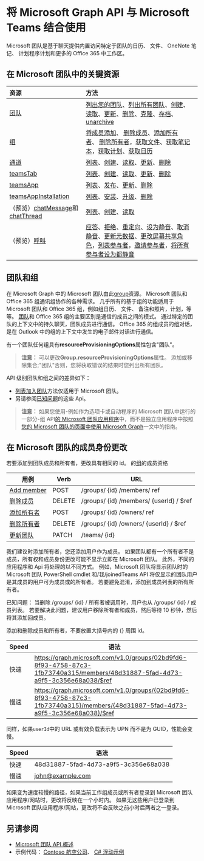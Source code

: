 # <a name="use-the-microsoft-graph-api-to-work-with-microsoft-teams"></a>将 Microsoft Graph API 与 Microsoft Teams 结合使用



Microsoft 团队是基于聊天提供内置访问特定于团队的日历、 文件、 OneNote 笔记、 计划程序计划和更多的 Office 365 中工作区。

## <a name="key-resources-in-microsoft-teams"></a>在 Microsoft 团队中的关键资源

| 资源 | 方法 |
|:---------------|:--------|
|[团队](../resources/team.md)| [列出您的团队](../api/user_list_joinedteams.md)、[列出所有团队](../../../concepts/teams_list_all_teams.md)、[创建](../api/team_put_teams.md)、[读取](../api/team_get.md)、[更新](../api/team_update.md)、[删除](../../v1.0/api/group_delete.md)、[克隆](../api/team_clone.md)、[存档](../api/team_archive.md)、 [unarchive](../api/team_unarchive.md) |
|[组](../resources/group.md)| [将成员添加](../api/group_post_members.md)、 [删除成员](../api/group_delete_members.md)、[添加所有者](../api/group_post_owners.md)、 [删除所有者](../api/group_delete_owners.md)，[获取文件](drive.md)、[获取笔记本](../../v1.0/resources/notebook.md)，[获取计划](plannergroup.md)、[获取日历](event.md) |
|[通道](../resources/channel.md)|[列表](../api/channel_list.md)、[创建](../api/channel_post.md)、[读取](../api/channel_get.md)、[更新](../api/channel_patch.md)、[删除](../api/channel_delete.md)|
|[teamsTab](../resources/teamstab.md) |[列表](../api/teamstab_list.md)、[创建](../api/teamstab_add.md)、[读取](../api/teamstab_get.md)、[更新](../api/teamstab_update.md)、[删除](../api/teamstab_delete.md) |
|[teamsApp](../resources/teamsapp.md)|[列表](../api/teamsapp_list.md)、[发布](../api/teamsapp_publish.md)、[更新](../api/teamsapp_update.md)、[删除](../api/teamsapp_delete.md)|
|[teamsAppInstallation](../resources/teamsappinstallation.md)| [列表](../api/teamsappinstallation_list.md)、[安装](../api/teamsappinstallation_add.md)、[升级](../api/teamsappinstallation_delete.md)、[删除](../api/teamsappinstallation_delete.md) |
| （预览）[chatMessage](../../beta/resources/chatmessage.md)和[chatThread](../../beta/resources/chatthread.md) | [列表](../../beta/api/channel_list_messages.md)、[创建](../../beta/api/channel_post_chatthreads.md)、[读取](../../beta/api/channel_get_message.md) |
| （预览）[呼叫](../../beta/resources/call.md) | [应答](../../beta/api/call_answer.md)、[拒绝](../../beta/api/call_reject.md)、[重定向](../../beta/api/call_redirect.md)、[设为静音](../../beta/api/call_mute.md)、[取消静音](../../beta/api/call_unmute.md)、[更新元数据](../../beta/api/call_updatemetadata.md)、[更改屏幕共享角色](../../beta/api/call_changescreensharingrole.md)，[列表参与者](../../beta/api/call_list_participants.md)，[邀请参与者](../../beta/api/participant_invite.md)，[将所有参与者设为都静音](../../beta/api/participant_muteall.md) |

## <a name="teams-and-groups"></a>团队和组

在 Microsoft Graph 中的 Microsoft 团队由此[group](../resources/group.md)资源。 Microsoft 团队和 Office 365 组通讯组协作的各种需求。 几乎所有的基于组的功能适用于 Microsoft 团队和 Office 365 组，例如组日历、 文件、 备注和照片，计划，等等。 [团队](team.md)和 Office 365 组的主要区别是通信的成员之间的模式。 通过特定的团队的上下文中的持久聊天，团队成员进行通信。 Office 365 的组成员的组对话，是在 Outlook 中的组的上下文中发生的电子邮件对话进行通信。

有一个团队任何组具有**resourceProvisioningOptions**属性包含"团队"。 

>**注意：** 可以更改**Group.resourceProvisioningOptions**属性。
添加或移除集合;"团队"否则，您将获取错误的结果时您列出所有团队。

API 级别团队和组之间的差异如下：

- [列表加入团队](../api/user_list_joinedteams.md)方法仅适用于 Microsoft 团队。
- 另请参阅[已知问题](../../../concepts/known_issues.md)的这些 Api。

>**注意：** 如果您使用-例如作为选项卡或自动程序的 Microsoft 团队中运行的一部分-组 API[的 Microsoft 团队应用程序](https://docs.microsoft.com/en-us/microsoftteams/platform/#apps-in-microsoft-teams)中，而不是独立应用程序中按照[您的 Microsoft 团队的页面中使用 Microsoft Graph](https://docs.microsoft.com/en-us/microsoftteams/platform/resources/microsoft-graph)一文中的指南。

## <a name="membership-changes-in-microsoft-teams"></a>在 Microsoft 团队的成员身份更改

若要添加到团队成员和所有者，更改具有相同的 id。 的[组](../resources/group.md)的成员资格

| 用例      | Verb      | URL |
| ------------------------------------- | ------------------------------------------------------------ | ------------------------------------------------------------ |
| [Add member](../api/group_post_members.md)    | POST      | /groups/ {id} /members/ ref  |
| [删除成员](../api/group_delete_members.md)   | DELETE    | /groups/ {id} /members/ {userId} / $ref |
| [添加所有者](../api/group_post_owners.md)     | POST       | /groups/ {id} /owners/ ref |
| [删除所有者](../api/group_delete_owners.md) | DELETE    | /groups/ {id} /owners/ {userId} / $ref |
| [更新团队](../api/team_update.md)  | PATCH     | /teams/ {id} |

我们建议时添加所有者，您还添加用户作为成员。 如果团队都有一个所有者不是成员，所有权和成员身份更改可能不显示立即在 Microsoft 团队。 此外，不同的应用程序和 Api 将处理的以不同方式。 例如，Microsoft 团队将显示团队时的 Microsoft 团队 PowerShell cmdlet 和/我/joinedTeams API 将仅显示的团队用户是其成员的用户可为成员或的所有者。 若要避免混淆，添加到成员列表的所有所有者。 

已知问题： 当删除 /groups/ {id} / 所有者被调用时，用户也从 /groups/ {id} / 成员列表。 若要解决此问题，建议用户移除所有者和成员，然后等待 10 秒钟，然后将其添加回成员。

添加和删除成员和所有者，不要放置大括号内的 {} 周围 id。

| Speed | 语法 | 
| ------ | ----- |
| 快速 | https://graph.microsoft.com/v1.0/groups/02bd9fd6-8f93-4758-87c3-1fb73740a315/members/48d31887-5fad-4d73-a9f5-3c356e68a038/$ref | 
| 慢速 | https://graph.microsoft.com/v1.0/groups/{02bd9fd6-8f93-4758-87c3-1fb73740a315}/members/{48d31887-5fad-4d73-a9f5-3c356e68a038}/$ref | 

同样，如果`userId`中的 URL 或有效负载表示为 UPN 而不是为 GUID，性能会变慢。

| Speed | 语法 | 
| ------ | ----- |
| 快速 | 48d31887-5fad-4d73-a9f5-3c356e68a038 | 
| 慢速 | john@example.com | 

如果变为速度较慢的路径，如果当前工作组成员或所有者登录到 Microsoft 团队应用程序/网站时，更改将反映在一个小时内。
如果无这些用户已登录到 Microsoft 团队应用程序/网站，更改将不会反映之前小时后两者之一登录。

## <a name="see-also"></a>另请参阅

- [Microsoft 团队 API 概述](../../../concepts/teams-concept-overview.md)
- 示例代码： [Contoso 航空公司](https://github.com/microsoftgraph/contoso-airlines-teams-sample)、 [C# 浮动示例](https://github.com/microsoftgraph/csharp-teams-sample-graph)
